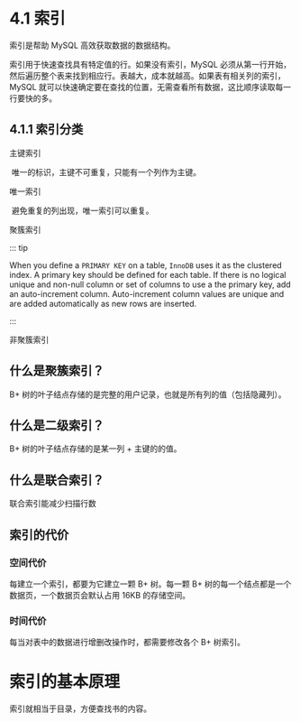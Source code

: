 # 4.1 索引

索引是帮助 MySQL 高效获取数据的数据结构。

索引用于快速查找具有特定值的行。如果没有索引，MySQL 必须从第一行开始，然后遍历整个表来找到相应行。表越大，成本就越高。如果表有相关列的索引，MySQL 就可以快速确定要在查找的位置，无需查看所有数据，这比顺序读取每一行要快的多。

## 4.1.1 索引分类

主键索引

​	唯一的标识，主键不可重复，只能有一个列作为主键。

唯一索引

​	避免重复的列出现，唯一索引可以重复。

聚簇索引

::: tip

When you define a `PRIMARY KEY` on a table, `InnoDB` uses it as the clustered index. A primary key should be defined for each table. If there is no logical unique and non-null column or set of columns to use a the primary key, add an auto-increment column. Auto-increment column values are unique and are added automatically as new rows are inserted.

:::

非聚簇索引

## 什么是聚簇索引？

B+ 树的叶子结点存储的是完整的用户记录，也就是所有列的值（包括隐藏列）。

## 什么是二级索引？

B+ 树的叶子结点存储的是某一列 + 主键的的值。

## 什么是联合索引？

联合索引能减少扫描行数

## 索引的代价

### 空间代价

每建立一个索引，都要为它建立一颗 B+ 树。每一颗 B+ 树的每一个结点都是一个数据页，一个数据页会默认占用 16KB 的存储空间。

### 时间代价

每当对表中的数据进行增删改操作时，都需要修改各个 B+ 树索引。

# 索引的基本原理

索引就相当于目录，方便查找书的内容。